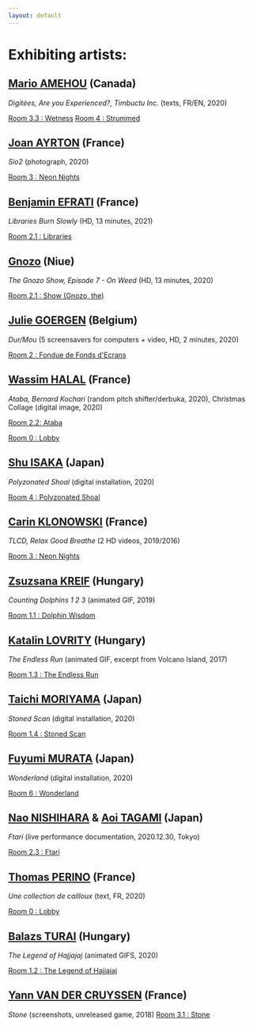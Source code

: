 ```yaml
---
layout: default
---
```


# Exhibiting artists:

## [Mario AMEHOU](http://feldspathmetatransfer.blogspot.com/ ) (Canada) 
_Digitées, Are you Experienced?, Timbuctu Inc._ (texts, FR/EN, 2020)

[Room 3.3 : Wetness](https://hubs.mozilla.com/M3CfhmP/stoned-0-1-room-3-3-wetness) 
[Room 4 :  Strummed](https://hubs.mozilla.com/G9KBkWu/stoned-0-1-room-4-strummed) 

## [Joan AYRTON](https://www.r22.fr/auteurices/joan-ayrton) (France)
_Sio2_ (photograph, 2020)

[Room 3 :  Neon Nights](https://hubs.mozilla.com/abHK7n2/stoned-0-1-room-3-neon-nights) 

## [Benjamin EFRATI](https://www.benjaminefrati.com) (France) 
_Libraries Burn Slowly_ (HD, 13 minutes, 2021)

[Room 2.1 :  Libraries](https://hubs.mozilla.com/wk6SaGz/stoned-0-1-room-2-1-libraries) 

## [Gnozo](http://gnozo.me/) (Niue)
_The Gnozo Show, Episode 7 - On Weed_ (HD, 13 minutes, 2020)

[Room 2.1 :  Show (Gnozo, the)](https://hubs.mozilla.com/vxTHYwU/stoned-0-1-room-3-2-show-gnozo-the) 

## [Julie GOERGEN](https://vimeo.com/user18571950) (Belgium) 
_Dur/Mou_ (5 screensavers for computers + video, HD, 2 minutes, 2020)

[Room 2 :  Fondue de Fonds d'Ecrans](https://hubs.mozilla.com/LXwVbe9/stoned-0-1-room-2-fondue-de-fonds-d-ecrans) 

## [Wassim HALAL](https://wassimhalal.com/) (France) 
_Ataba, Bernard Kochari_ (random pitch shifter/derbuka, 2020), Christmas Collage (digital image, 2020)

[Room 2.2: Ataba](https://hubs.mozilla.com/AkUZDEQ/stoned-0-1-room-2-2-ataba) 

[Room 0 :  Lobby](https://hubs.mozilla.com/vdTNP8K/stoned-0-1-room-0-lobby) 

## [Shu ISAKA](https://shuisaka.site) (Japan) 
_Polyzonated Shoal_ (digital installation, 2020)

[Room 4 :  Polyzonated Shoal](https://hubs.mozilla.com/J8wckG5/stoned-0-1-room-1-polyzonated-shoal) 

## [Carin KLONOWSKI](http://carineklonowski.net) (France) 
_TLCD, Relax Good Breathe_ (2 HD videos, 2019/2016)

[Room 3 :  Neon Nights](https://hubs.mozilla.com/abHK7n2/stoned-0-1-room-3-neon-nights) 

## [Zsuzsana KREIF](https://www.behance.net/krzsanna) (Hungary) 
_Counting Dolphins 1 2 3_ (animated GIF, 2019)

[Room 1.1 :  Dolphin Wisdom](https://hubs.mozilla.com/mjMybPb/stoned-0-1-room-1-1-dolphin-wisdom) 

## [Katalin LOVRITY](https://www.instagram.com/lovrityka/) (Hungary) 
_The Endless Run_ (animated GIF, excerpt from Volcano Island, 2017)

[Room 1.3 : The Endless Run](https://hubs.mozilla.com/5w6HGcZ/stoned-0-1-room-1-3-the-endless-run) 

## [Taichi MORIYAMA](https://twitter.com/moriyamataichi) (Japan) 
_Stoned Scan_ (digital installation, 2020)

[Room 1.4 :  Stoned Scan](https://hubs.mozilla.com/KPx6meL/stoned-0-1-room-1-4-stoned-scanned) 

## [Fuyumi MURATA](https://fuyumimurata.com/Works) (Japan)
_Wonderland_ (digital installation, 2020)

[Room 6 :  Wonderland](https://hubs.mozilla.com/HxKLz93/stoned-0-1-room-6-wonderland) 

## [Nao NISHIHARA](http://nishiharanao.blogspot.com/) & [Aoi TAGAMI](https://www.ftarri.com/) (Japan)
_Ftari_ (live performance documentation, 2020.12.30, Tokyo)

[Room 2.3 :  Ftari](https://hubs.mozilla.com/WE4BXCH/stoned-0-1-room-2-3-ftari) 

## [Thomas PERINO](https://www.thomasperino.fr/) (France) 
_Une collection de cailloux_ (text, FR, 2020)

[Room 0 :  Lobby](https://hubs.mozilla.com/vdTNP8K/stoned-0-1-room-0-lobby) 

## [Balazs TURAI](http://behance.com/balturai) (Hungary)
_The Legend of Hajjajaj_ (animated GIFS, 2020)

[Room 1.2 :  The Legend of Hajjajaj](https://hubs.mozilla.com/DGThARX/stoned-0-1-room-1-2-the-legend-of-hajjajaj) 

## [Yann VAN DER CRUYSSEN](nurykabe.com) (France)
_Stone_ (screenshots, unreleased game, 2018)
[Room 3.1 :  Stone](https://hubs.mozilla.com/qSi8CTv/stoned-0-1-room-3-1-stone2) 
